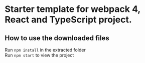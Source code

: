 # Starter template for webpack 4, React and TypeScript project.

## How to use the downloaded files

Run `npm install` in the extracted folder <br>
Run `npm start` to view the project
